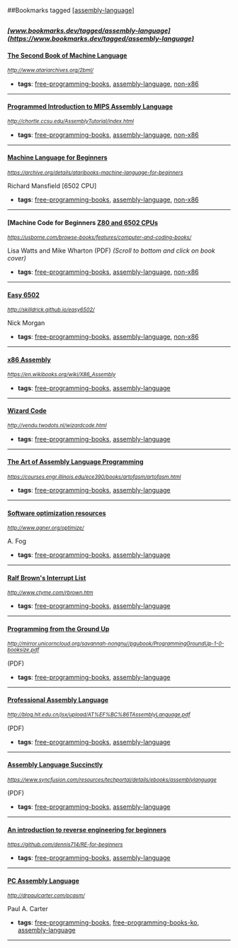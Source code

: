 ##Bookmarks tagged [[assembly-language]](https://www.bookmarks.dev?q=[assembly-language])

_<sup><sup>[www.bookmarks.dev/tagged/assembly-language](https://www.bookmarks.dev/tagged/assembly-language)</sup></sup>_
---
#### [The Second Book of Machine Language](http://www.atariarchives.org/2bml/)
_<sup>http://www.atariarchives.org/2bml/</sup>_

* **tags**: [free-programming-books](../tagged/free-programming-books.md), [assembly-language](../tagged/assembly-language.md), [non-x86](../tagged/non-x86.md)
---
#### [Programmed Introduction to MIPS Assembly Language](http://chortle.ccsu.edu/AssemblyTutorial/index.html)
_<sup>http://chortle.ccsu.edu/AssemblyTutorial/index.html</sup>_

* **tags**: [free-programming-books](../tagged/free-programming-books.md), [assembly-language](../tagged/assembly-language.md), [non-x86](../tagged/non-x86.md)
---
#### [Machine Language for Beginners](https://archive.org/details/ataribooks-machine-language-for-beginners)
_<sup>https://archive.org/details/ataribooks-machine-language-for-beginners</sup>_

Richard Mansfield [6502 CPU]
* **tags**: [free-programming-books](../tagged/free-programming-books.md), [assembly-language](../tagged/assembly-language.md), [non-x86](../tagged/non-x86.md)
---
#### [Machine Code for Beginners [Z80 and 6502 CPUs](https://usborne.com/browse-books/features/computer-and-coding-books/)
_<sup>https://usborne.com/browse-books/features/computer-and-coding-books/</sup>_

Lisa Watts and Mike Wharton (PDF) *(Scroll to bottom and click on book cover)*
* **tags**: [free-programming-books](../tagged/free-programming-books.md), [assembly-language](../tagged/assembly-language.md), [non-x86](../tagged/non-x86.md)
---
#### [Easy 6502](http://skilldrick.github.io/easy6502/)
_<sup>http://skilldrick.github.io/easy6502/</sup>_

Nick Morgan
* **tags**: [free-programming-books](../tagged/free-programming-books.md), [assembly-language](../tagged/assembly-language.md), [non-x86](../tagged/non-x86.md)
---
#### [x86 Assembly](https://en.wikibooks.org/wiki/X86_Assembly)
_<sup>https://en.wikibooks.org/wiki/X86_Assembly</sup>_

* **tags**: [free-programming-books](../tagged/free-programming-books.md), [assembly-language](../tagged/assembly-language.md)
---
#### [Wizard Code](http://vendu.twodots.nl/wizardcode.html)
_<sup>http://vendu.twodots.nl/wizardcode.html</sup>_

* **tags**: [free-programming-books](../tagged/free-programming-books.md), [assembly-language](../tagged/assembly-language.md)
---
#### [The Art of Assembly Language Programming](https://courses.engr.illinois.edu/ece390/books/artofasm/artofasm.html)
_<sup>https://courses.engr.illinois.edu/ece390/books/artofasm/artofasm.html</sup>_

* **tags**: [free-programming-books](../tagged/free-programming-books.md), [assembly-language](../tagged/assembly-language.md)
---
#### [Software optimization resources](http://www.agner.org/optimize/)
_<sup>http://www.agner.org/optimize/</sup>_

A. Fog
* **tags**: [free-programming-books](../tagged/free-programming-books.md), [assembly-language](../tagged/assembly-language.md)
---
#### [Ralf Brown's Interrupt List](http://www.ctyme.com/rbrown.htm)
_<sup>http://www.ctyme.com/rbrown.htm</sup>_

* **tags**: [free-programming-books](../tagged/free-programming-books.md), [assembly-language](../tagged/assembly-language.md)
---
#### [Programming from the Ground Up](http://mirror.unicorncloud.org/savannah-nongnu//pgubook/ProgrammingGroundUp-1-0-booksize.pdf)
_<sup>http://mirror.unicorncloud.org/savannah-nongnu//pgubook/ProgrammingGroundUp-1-0-booksize.pdf</sup>_

(PDF)
* **tags**: [free-programming-books](../tagged/free-programming-books.md), [assembly-language](../tagged/assembly-language.md)
---
#### [Professional Assembly Language](http://blog.hit.edu.cn/jsx/upload/AT%EF%BC%86TAssemblyLanguage.pdf)
_<sup>http://blog.hit.edu.cn/jsx/upload/AT%EF%BC%86TAssemblyLanguage.pdf</sup>_

(PDF)
* **tags**: [free-programming-books](../tagged/free-programming-books.md), [assembly-language](../tagged/assembly-language.md)
---
#### [Assembly Language Succinctly](https://www.syncfusion.com/resources/techportal/details/ebooks/assemblylanguage)
_<sup>https://www.syncfusion.com/resources/techportal/details/ebooks/assemblylanguage</sup>_

(PDF)
* **tags**: [free-programming-books](../tagged/free-programming-books.md), [assembly-language](../tagged/assembly-language.md)
---
#### [An introduction to reverse engineering for beginners](https://github.com/dennis714/RE-for-beginners)
_<sup>https://github.com/dennis714/RE-for-beginners</sup>_

* **tags**: [free-programming-books](../tagged/free-programming-books.md), [assembly-language](../tagged/assembly-language.md)
---
#### [PC Assembly Language](http://drpaulcarter.com/pcasm/)
_<sup>http://drpaulcarter.com/pcasm/</sup>_

Paul A. Carter
* **tags**: [free-programming-books](../tagged/free-programming-books.md), [free-programming-books-ko](../tagged/free-programming-books-ko.md), [assembly-language](../tagged/assembly-language.md)
---
